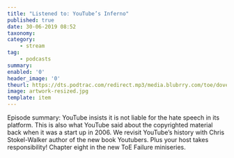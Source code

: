 ```yaml
---
title: "Listened to: YouTube’s Inferno"
published: true
date: 30-06-2019 08:52
taxonomy:
category:
	- stream
tag:
	- podcasts
summary:
enabled: '0'
header_image: '0'
theurl: https://dts.podtrac.com/redirect.mp3/media.blubrry.com/toe/dovetail.prxu.org/toe/7239f35e-42b6-4f5f-b570-dd3833163b1a/Episode_133_failuretubers.mp3
image: artwork-resized.jpg
template: item
---
```

 
Episode summary: YouTube insists it is not liable for the hate speech in its platform. This is also what YouTube said about the copyrighted material back when it was a start up in 2006. We revisit YouTube’s history with Chris Stokel-Walker author of the new book Youtubers. Plus your host takes responsibility! Chapter eight in the new ToE Failure miniseries.
